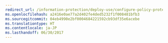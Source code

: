 ```yaml
---
redirect_url: /information-protection/deploy-use/configure-policy-protection
ms.openlocfilehash: a2416e0ae77a2d402fe4ded5232f1f008481bfb3
ms.sourcegitcommit: 04eb4990e2bf0004684221592cb93df35e6acebe
ms.translationtype: HT
ms.contentlocale: ja-JP
ms.lasthandoff: 06/30/2017
---
```

